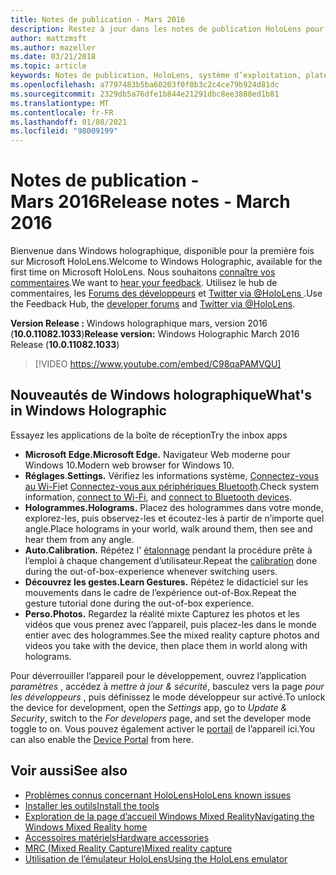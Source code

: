 ```yaml
---
title: Notes de publication - Mars 2016
description: Restez à jour dans les notes de publication HoloLens pour le lancement de HoloLens et Windows holographique.
author: mattzmsft
ms.author: mazeller
ms.date: 03/21/2018
ms.topic: article
keywords: Notes de publication, HoloLens, système d’exploitation, plateforme, fonctionnalités, générer, lancer
ms.openlocfilehash: a7797483b5ba60203f0f0b3c2c4ce79b924d81dc
ms.sourcegitcommit: 2329db5a76dfe1b844e21291dbc8ee3888ed1b81
ms.translationtype: MT
ms.contentlocale: fr-FR
ms.lasthandoff: 01/08/2021
ms.locfileid: "98009199"
---
```

# <a name="release-notes---march-2016"></a><span data-ttu-id="333da-104">Notes de publication - Mars 2016</span><span class="sxs-lookup"><span data-stu-id="333da-104">Release notes - March 2016</span></span>

<span data-ttu-id="333da-105">Bienvenue dans Windows holographique, disponible pour la première fois sur Microsoft HoloLens.</span><span class="sxs-lookup"><span data-stu-id="333da-105">Welcome to Windows Holographic, available for the first time on Microsoft HoloLens.</span></span> <span data-ttu-id="333da-106">Nous souhaitons [connaître vos commentaires](https://docs.microsoft.com/windows/mixed-reality/give-us-feedback).</span><span class="sxs-lookup"><span data-stu-id="333da-106">We want to [hear your feedback](https://docs.microsoft.com/windows/mixed-reality/give-us-feedback).</span></span> <span data-ttu-id="333da-107">Utilisez le hub de commentaires, les [Forums des développeurs](https://forums.hololens.com) et [Twitter via @HoloLens ](https://twitter.com/hololens).</span><span class="sxs-lookup"><span data-stu-id="333da-107">Use the Feedback Hub, the [developer forums](https://forums.hololens.com) and [Twitter via @HoloLens](https://twitter.com/hololens).</span></span>

<span data-ttu-id="333da-108">**Version Release :** Windows holographique mars, version 2016 (**10.0.11082.1033**)</span><span class="sxs-lookup"><span data-stu-id="333da-108">**Release version:** Windows Holographic March 2016 Release (**10.0.11082.1033**)</span></span>

>[!VIDEO https://www.youtube.com/embed/C98qaPAMVQU]

## <a name="whats-in-windows-holographic"></a><span data-ttu-id="333da-109">Nouveautés de Windows holographique</span><span class="sxs-lookup"><span data-stu-id="333da-109">What's in Windows Holographic</span></span>

<span data-ttu-id="333da-110">Essayez les applications de la boîte de réception</span><span class="sxs-lookup"><span data-stu-id="333da-110">Try the inbox apps</span></span>
* <span data-ttu-id="333da-111">**Microsoft Edge.**</span><span class="sxs-lookup"><span data-stu-id="333da-111">**Microsoft Edge.**</span></span> <span data-ttu-id="333da-112">Navigateur Web moderne pour Windows 10.</span><span class="sxs-lookup"><span data-stu-id="333da-112">Modern web browser for Windows 10.</span></span>
* <span data-ttu-id="333da-113">**Réglages**.</span><span class="sxs-lookup"><span data-stu-id="333da-113">**Settings.**</span></span> <span data-ttu-id="333da-114">Vérifiez les informations système, [Connectez-vous au Wi-Fi](https://docs.microsoft.com/windows/mixed-reality/connecting-to-wi-fi-on-hololens)et [Connectez-vous aux périphériques Bluetooth](https://docs.microsoft.com/windows/mixed-reality/discover/hardware-accessories).</span><span class="sxs-lookup"><span data-stu-id="333da-114">Check system information, [connect to Wi-Fi](https://docs.microsoft.com/windows/mixed-reality/connecting-to-wi-fi-on-hololens), and [connect to Bluetooth devices](https://docs.microsoft.com/windows/mixed-reality/discover/hardware-accessories).</span></span>
* <span data-ttu-id="333da-115">**Hologrammes.**</span><span class="sxs-lookup"><span data-stu-id="333da-115">**Holograms.**</span></span> <span data-ttu-id="333da-116">Placez des hologrammes dans votre monde, explorez-les, puis observez-les et écoutez-les à partir de n’importe quel angle.</span><span class="sxs-lookup"><span data-stu-id="333da-116">Place holograms in your world, walk around them, then see and hear them from any angle.</span></span>
* <span data-ttu-id="333da-117">**Auto.**</span><span class="sxs-lookup"><span data-stu-id="333da-117">**Calibration.**</span></span> <span data-ttu-id="333da-118">Répétez l' [étalonnage](https://docs.microsoft.com/windows/mixed-reality/calibration) pendant la procédure prête à l’emploi à chaque changement d’utilisateur.</span><span class="sxs-lookup"><span data-stu-id="333da-118">Repeat the [calibration](https://docs.microsoft.com/windows/mixed-reality/calibration) done during the out-of-box-experience whenever switching users.</span></span>
* <span data-ttu-id="333da-119">**Découvrez les gestes.**</span><span class="sxs-lookup"><span data-stu-id="333da-119">**Learn Gestures.**</span></span> <span data-ttu-id="333da-120">Répétez le didacticiel sur les mouvements dans le cadre de l’expérience out-of-Box.</span><span class="sxs-lookup"><span data-stu-id="333da-120">Repeat the gesture tutorial done during the out-of-box experience.</span></span>
* <span data-ttu-id="333da-121">**Perso.**</span><span class="sxs-lookup"><span data-stu-id="333da-121">**Photos.**</span></span> <span data-ttu-id="333da-122">Regardez la réalité mixte Capturez les photos et les vidéos que vous prenez avec l’appareil, puis placez-les dans le monde entier avec des hologrammes.</span><span class="sxs-lookup"><span data-stu-id="333da-122">See the mixed reality capture photos and videos you take with the device, then place them in world along with holograms.</span></span>

<span data-ttu-id="333da-123">Pour déverrouiller l’appareil pour le développement, ouvrez l’application *paramètres* , accédez à *mettre à jour & sécurité*, basculez vers la page *pour les développeurs* , puis définissez le mode développeur sur activé.</span><span class="sxs-lookup"><span data-stu-id="333da-123">To unlock the device for development, open the *Settings* app, go to *Update & Security*, switch to the *For developers* page, and set the developer mode toggle to on.</span></span> <span data-ttu-id="333da-124">Vous pouvez également activer le [portail](https://docs.microsoft.com/windows/mixed-reality/develop/platform-capabilities-and-apis/using-the-windows-device-portal) de l’appareil ici.</span><span class="sxs-lookup"><span data-stu-id="333da-124">You can also enable the [Device Portal](https://docs.microsoft.com/windows/mixed-reality/develop/platform-capabilities-and-apis/using-the-windows-device-portal) from here.</span></span>

## <a name="see-also"></a><span data-ttu-id="333da-125">Voir aussi</span><span class="sxs-lookup"><span data-stu-id="333da-125">See also</span></span>
* [<span data-ttu-id="333da-126">Problèmes connus concernant HoloLens</span><span class="sxs-lookup"><span data-stu-id="333da-126">HoloLens known issues</span></span>](https://docs.microsoft.com/windows/mixed-reality/hololens-known-issues)
* [<span data-ttu-id="333da-127">Installer les outils</span><span class="sxs-lookup"><span data-stu-id="333da-127">Install the tools</span></span>](https://docs.microsoft.com/windows/mixed-reality/develop/install-the-tools)
* [<span data-ttu-id="333da-128">Exploration de la page d’accueil Windows Mixed Reality</span><span class="sxs-lookup"><span data-stu-id="333da-128">Navigating the Windows Mixed Reality home</span></span>](https://docs.microsoft.com/windows/mixed-reality/discover/navigating-the-windows-mixed-reality-home)
* [<span data-ttu-id="333da-129">Accessoires matériels</span><span class="sxs-lookup"><span data-stu-id="333da-129">Hardware accessories</span></span>](https://docs.microsoft.com/windows/mixed-reality/discover/hardware-accessories)
* [<span data-ttu-id="333da-130">MRC (Mixed Reality Capture)</span><span class="sxs-lookup"><span data-stu-id="333da-130">Mixed reality capture</span></span>](https://docs.microsoft.com/windows/mixed-reality/mixed-reality-capture)
* [<span data-ttu-id="333da-131">Utilisation de l’émulateur HoloLens</span><span class="sxs-lookup"><span data-stu-id="333da-131">Using the HoloLens emulator</span></span>](https://docs.microsoft.com/windows/mixed-reality/develop/platform-capabilities-and-apis/using-the-hololens-emulator)
